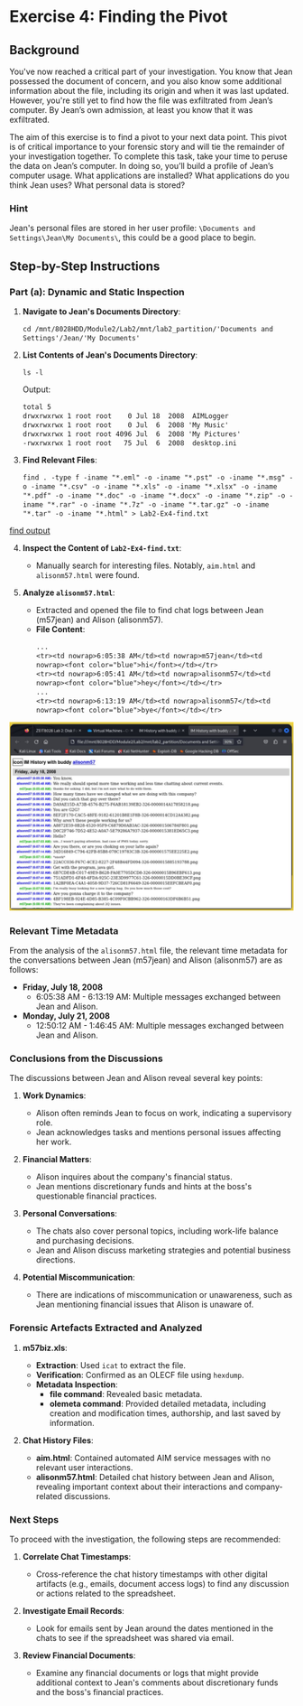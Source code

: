 # Exercise 4: Finding the Pivot

## Background

You've now reached a critical part of your investigation. You know that Jean possessed the document of concern, and you also know some additional information about the file, including its origin and when it was last updated. However, you're still yet to find how the file was exfiltrated from Jean’s computer. By Jean’s own admission, at least you know that it was exfiltrated.

The aim of this exercise is to find a pivot to your next data point. This pivot is of critical importance to your forensic story and will tie the remainder of your investigation together. To complete this task, take your time to peruse the data on Jean’s computer. In doing so, you’ll build a profile of Jean’s computer usage. What applications are installed? What applications do you think Jean uses? What personal data is stored?

### Hint

Jean's personal files are stored in her user profile: `\Documents and Settings\Jean\My Documents\`, this could be a good place to begin.

## Step-by-Step Instructions

### Part (a): Dynamic and Static Inspection

1. **Navigate to Jean's Documents Directory**:
    ```shell
    cd /mnt/8028HDD/Module2/Lab2/mnt/lab2_partition/'Documents and Settings'/Jean/'My Documents'
    ```

2. **List Contents of Jean's Documents Directory**:
    ```shell
    ls -l
    ```
    Output:
    ```plaintext
    total 5
    drwxrwxrwx 1 root root    0 Jul 18  2008  AIMLogger
    drwxrwxrwx 1 root root    0 Jul  6  2008 'My Music'
    drwxrwxrwx 1 root root 4096 Jul  6  2008 'My Pictures'
    -rwxrwxrwx 1 root root   75 Jul  6  2008  desktop.ini
    ```

3. **Find Relevant Files**:
    ```shell
    find . -type f -iname "*.eml" -o -iname "*.pst" -o -iname "*.msg" -o -iname "*.csv" -o -iname "*.xls" -o -iname "*.xlsx" -o -iname "*.pdf" -o -iname "*.doc" -o -iname "*.docx" -o -iname "*.zip" -o -iname "*.rar" -o -iname "*.7z" -o -iname "*.tar.gz" -o -iname "*.tar" -o -iname "*.html" > Lab2-Ex4-find.txt
    ```
[find output](https://github.com/blackTieV2/ZEIT8028/blob/main/Labs/Lab2/OutputFiles/Lab2-Ex4-find.txt)

4. **Inspect the Content of `Lab2-Ex4-find.txt`**:
    - Manually search for interesting files. Notably, `aim.html` and `alisonm57.html` were found.

5. **Analyze `alisonm57.html`**:
    - Extracted and opened the file to find chat logs between Jean (m57jean) and Alison (alisonm57).
    - **File Content**:
        ```plaintext
        ...
        <tr><td nowrap>6:05:38 AM</td><td nowrap>m57jean</td><td nowrap><font color="blue">hi</font></td></tr>
        <tr><td nowrap>6:05:41 AM</td><td nowrap>alisonm57</td><td nowrap><font color="blue">hey</font></td></tr>
        ...
        <tr><td nowrap>6:13:19 AM</td><td nowrap>alisonm57</td><td nowrap><font color="blue">bye</font></td></tr>
        ```
  ![ScreenShot of `alisonm57.html`](https://github.com/blackTieV2/ZEIT8028/blob/main/Labs/Lab2/ScreenShots/Lab2-Ex4-alisonm57_html.JPG)
### Relevant Time Metadata

From the analysis of the `alisonm57.html` file, the relevant time metadata for the conversations between Jean (m57jean) and Alison (alisonm57) are as follows:

- **Friday, July 18, 2008**
  - 6:05:38 AM - 6:13:19 AM: Multiple messages exchanged between Jean and Alison.
- **Monday, July 21, 2008**
  - 12:50:12 AM - 1:46:45 AM: Multiple messages exchanged between Jean and Alison.

### Conclusions from the Discussions

The discussions between Jean and Alison reveal several key points:

1. **Work Dynamics**:
   - Alison often reminds Jean to focus on work, indicating a supervisory role.
   - Jean acknowledges tasks and mentions personal issues affecting her work.

2. **Financial Matters**:
   - Alison inquires about the company's financial status.
   - Jean mentions discretionary funds and hints at the boss's questionable financial practices.

3. **Personal Conversations**:
   - The chats also cover personal topics, including work-life balance and purchasing decisions.
   - Jean and Alison discuss marketing strategies and potential business directions.

4. **Potential Miscommunication**:
   - There are indications of miscommunication or unawareness, such as Jean mentioning financial issues that Alison is unaware of.

### Forensic Artefacts Extracted and Analyzed

1. **m57biz.xls**:
   - **Extraction**: Used `icat` to extract the file.
   - **Verification**: Confirmed as an OLECF file using `hexdump`.
   - **Metadata Inspection**:
     - **file command**: Revealed basic metadata.
     - **olemeta command**: Provided detailed metadata, including creation and modification times, authorship, and last saved by information.

2. **Chat History Files**:
   - **aim.html**: Contained automated AIM service messages with no relevant user interactions.
   - **alisonm57.html**: Detailed chat history between Jean and Alison, revealing important context about their interactions and company-related discussions.

### Next Steps

To proceed with the investigation, the following steps are recommended:

1. **Correlate Chat Timestamps**:
   - Cross-reference the chat history timestamps with other digital artifacts (e.g., emails, document access logs) to find any discussion or actions related to the spreadsheet.

2. **Investigate Email Records**:
   - Look for emails sent by Jean around the dates mentioned in the chats to see if the spreadsheet was shared via email.

3. **Review Financial Documents**:
   - Examine any financial documents or logs that might provide additional context to Jean's comments about discretionary funds and the boss's financial practices.

